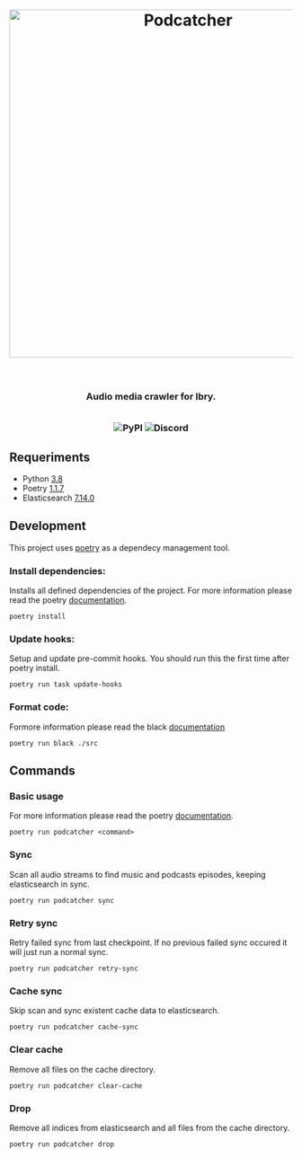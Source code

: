 <h1 align=center>
  <img alt="Podcatcher" src="https://user-images.githubusercontent.com/14793624/126025087-08fae6dd-e9d3-4eed-9f3a-aa15661553e3.png" width="620px" />
</h1>
<br/>
<h3 align="center">
  <p>Audio media crawler for lbry.</p>
  <br/>
  <img alt="PyPI" src="https://img.shields.io/pypi/v/merge?style=for-the-badge">

  <img alt="Discord" src="https://img.shields.io/discord/557272918854336513?style=for-the-badge&logo=discord&logoColor=white">
</h3>


## Requeriments

- Python [3.8](https://www.python.org/)
- Poetry [1.1.7](https://python-poetry.org/)
- Elasticsearch [7.14.0](https://www.elastic.co/downloads/elasticsearch)


## Development
This project uses [poetry](https://python-poetry.org/) as a dependecy management tool.

### Install dependencies:
Installs all defined dependencies of the project.
For more information please read the poetry [documentation](https://python-poetry.org/docs/basic-usage/#installing-dependencies).

```shell
poetry install
```

### Update hooks:
Setup and update pre-commit hooks. You should run this the first time after poetry install.
```shell
poetry run task update-hooks
```

### Format code:
Formore information please read the black [documentation](https://github.com/psf/black)
```shell
poetry run black ./src
```

## Commands

### Basic usage

For more information please read the poetry [documentation](https://python-poetry.org/docs/basic-usage/#using-poetry-run).

```shell
poetry run podcatcher <command>
```


### Sync
Scan all audio streams to find music and podcasts episodes, keeping elasticsearch in sync.

```shell
poetry run podcatcher sync
```

### Retry sync

Retry failed sync from last checkpoint. If no previous failed sync occured it will just run a normal sync.
```shell
poetry run podcatcher retry-sync
```

### Cache sync
Skip scan and sync existent cache data to elasticsearch.

```shell
poetry run podcatcher cache-sync
```

### Clear cache
Remove all files on the cache directory.
```shell
poetry run podcatcher clear-cache
```

### Drop
Remove all indices from elasticsearch and all files from the cache directory.

```shell
poetry run podcatcher drop
```
